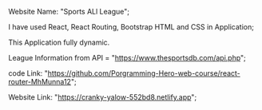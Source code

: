 Website Name: "Sports ALl League";

I have used React, React Routing, Bootstrap HTML and CSS in Application;

This Application fully dynamic.

League Information from API = "https://www.thesportsdb.com/api.php";

code Link: "https://github.com/Porgramming-Hero-web-course/react-router-MhMunna12";

Website Link: "https://cranky-yalow-552bd8.netlify.app";


